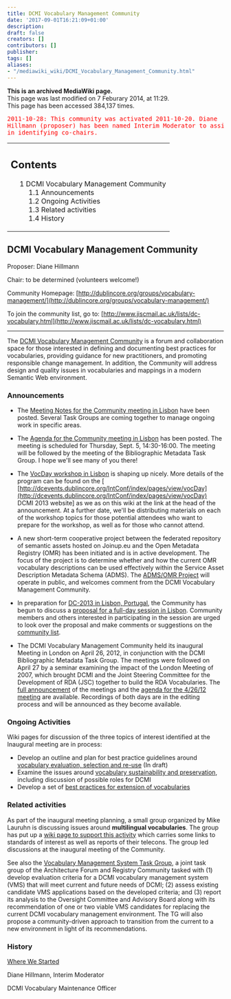 ```yaml
---
title: DCMI Vocabulary Management Community
date: '2017-09-01T16:21:09+01:00'
description: 
draft: false
creators: []
contributors: []
publisher: 
tags: []
aliases:
- "/mediawiki_wiki/DCMI_Vocabulary_Management_Community.html"
---
```


 **This is an archived MediaWiki page.**  
This page was last modified on 7 Feburary 2014, at 11:29.  
This page has been accessed 384,137 times.

<pre style="color:red">2011-10-28: This community was activated 2011-10-20. Diane 
Hillmann (proposer) has been named Interim Moderator to assist the new community 
in identifying co-chairs.</pre><table id="toc" class="toc">
  <tr>
    <td>
      <div id="toctitle">
        <h2>Contents</h2>
      </div>
      <ul>
        <li class="toclevel-1 tocsection-1">
          <a href="#DCMI_Vocabulary_Management_Community"><span class="tocnumber">1</span> <span class="toctext">DCMI Vocabulary Management Community</span></a>
          <ul>
            <li class="toclevel-2 tocsection-2"><a href="#Announcements"><span class="tocnumber">1.1</span> <span class="toctext">Announcements</span></a></li>
            <li class="toclevel-2 tocsection-3"><a href="#Ongoing_Activities"><span class="tocnumber">1.2</span> <span class="toctext">Ongoing Activities</span></a></li>
            <li class="toclevel-2 tocsection-4"><a href="#Related_activities"><span class="tocnumber">1.3</span> <span class="toctext">Related activities</span></a></li>
            <li class="toclevel-2 tocsection-5"><a href="#History"><span class="tocnumber">1.4</span> <span class="toctext">History</span></a></li>
          </ul>
        </li>
      </ul>
    </td>
  </tr>
</table>

## DCMI Vocabulary Management Community 

Proposer: Diane Hillmann

Chair: to be determined (volunteers welcome!)

Community Homepage: [http://dublincore.org/groups/vocabulary-management/](http://dublincore.org/groups/vocabulary-management/)

To join the community list, go to: [http://www.jiscmail.ac.uk/lists/dc-vocabulary.html](http://www.jiscmail.ac.uk/lists/dc-vocabulary.html)

* * *

The [DCMI Vocabulary Management Community](/mediawiki_wiki/DCMI_Vocabulary_Management_Community) is a forum and collaboration space for those interested in defining and documenting best practices for vocabularies, providing guidance for new practitioners, and promoting responsible change management. In addition, the Community will address design and quality issues in vocabularies and mappings in a modern Semantic Web environment.

### Announcements

- The [Meeting Notes for the Community meeting in Lisbon](/mediawiki_wiki/Meeting_Notes_for_the_Community_meeting_in_Lisbon) have been posted. Several Task Groups are coming together to manage ongoing work in specific areas.

- The [Agenda for the Community meeting in Lisbon](/mediawiki_wiki/Agenda_for_the_Community_meeting_in_Lisbon) has been posted. The meeting is scheduled for Thursday, Sept. 5, 14:30-16:00. The meeting will be followed by the meeting of the Bibliographic Metadata Task Group. I hope we'll see many of you there!

- The [VocDay workshop in Lisbon](/mediawiki_wiki/VocDay_workshop_in_Lisbon) is shaping up nicely. More details of the program can be found on the [﻿﻿ [http://dcevents.dublincore.org/IntConf/index/pages/view/vocDay](http://dcevents.dublincore.org/IntConf/index/pages/view/vocDay) DCMI 2013 website] as we as on this wiki at the link at the head of the announcement. At a further date, we'll be distributing materials on each of the workshop topics for those potential attendees who want to prepare for the workshop, as well as for those who cannot attend.

- A new short-term cooperative project between the federated repository of semantic assets hosted on Joinup.eu and the Open Metadata Registry (OMR) has been initiated and is in active development. The focus of the project is to determine whether and how the current OMR vocabulary descriptions can be used effectively within the Service Asset Description Metadata Schema (ADMS). The [ADMS/OMR Project](/mediawiki_wiki/ADMS/OMR_Project) will operate in public, and welcomes comment from the DCMI Vocabulary Management Community.

- In preparation for [DC-2013 in Lisbon, Portugal](http://dcevents.dublincore.org/index.php/IntConf/dc-2013), the Community has begun to discuss a [proposal for a full-day session in Lisbon](/mediawiki_wiki/Proposal_for_a_full-day_session_in_Lisbon). Community members and others interested in participating in the session are urged to look over the proposal and make comments or suggestions on the [community list](http://www.jiscmail.ac.uk/lists/dc-vocabulary.html).

- The DCMI Vocabulary Management Community held its inaugural Meeting in London on April 26, 2012, in conjunction with the DCMI Bibliographic Metadata Task Group. The meetings were followed on April 27 by a seminar examining the impact of the London Meeting of 2007, which brought DCMI and the Joint Steering Committee for the Development of RDA (JSC) together to build the RDA Vocabularies. The [full announcement](/mediawiki_wiki/Full_announcement "Full announcement") of the meetings and the [agenda for the 4/26/12 meeting](/mediawiki_wiki/Agenda_for_2012_04_26_meeting) are available. Recordings of both days are in the editing process and will be announced as they become available.

### Ongoing Activities

Wiki pages for discussion of the three topics of interest identified at the Inaugural meeting are in process:

- Develop an outline and plan for best practice guidelines around [vocabulary evaluation, selection and re-use](/mediawiki_wiki/Vocabulary_evaluation,_selection_and_re-use) (In draft)
- Examine the issues around [vocabulary sustainability and preservation](/index.php?title=Vocabulary_sustainability_and_preservation&action=edit&redlink=1 "Vocabulary sustainability and preservation (page does not exist)"), including discussion of possible roles for DCMI
- Develop a set of [best practices for extension of vocabularies](/index.php?title=Best_practices_for_extension_of_vocabularies&action=edit&redlink=1 "Best practices for extension of vocabularies (page does not exist)")

### Related activities

As part of the inaugural meeting planning, a small group organized by Mike Lauruhn is discussing issues around **multilingual vocabularies**. The group has put up a [wiki page to support this activity](/mediawiki_wiki/Multilingual_Vocabulary_Standards) which carries some links to standards of interest as well as reports of their telecons. The group led discussions at the inaugural meeting of the Community.

See also the [Vocabulary Management System Task Group](/mediawiki_wiki/Vocabulary_Management_System_Task_Group), a joint task group of the Architecture Forum and Registry Community tasked with (1) develop evaluation criteria for a DCMI vocabulary management system (VMS) that will meet current and future needs of DCMI; (2) assess existing candidate VMS applications based on the developed criteria; and (3) report its analysis to the Oversight Committee and Advisory Board along with its recommendation of one or two viable VMS candidates for replacing the current DCMI vocabulary management environment. The TG will also propose a community-driven approach to transition from the current to a new environment in light of its recommendations.

### History

[Where We Started](/mediawiki_wiki/Where_We_Started)

Diane Hillmann, Interim Moderator

DCMI Vocabulary Maintenance Officer


